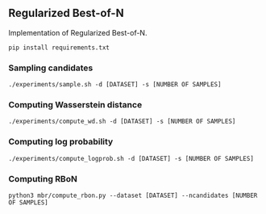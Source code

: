 ## Regularized Best-of-N

Implementation of Regularized Best-of-N.


```
pip install requirements.txt
```

### Sampling candidates

```
./experiments/sample.sh -d [DATASET] -s [NUMBER OF SAMPLES] 
```

### Computing Wasserstein distance

```
./experiments/compute_wd.sh -d [DATASET] -s [NUMBER OF SAMPLES] 
```

### Computing log probability

```
./experiments/compute_logprob.sh -d [DATASET] -s [NUMBER OF SAMPLES] 
```

### Computing RBoN
```
python3 mbr/compute_rbon.py --dataset [DATASET] --ncandidates [NUMBER OF SAMPLES]
```